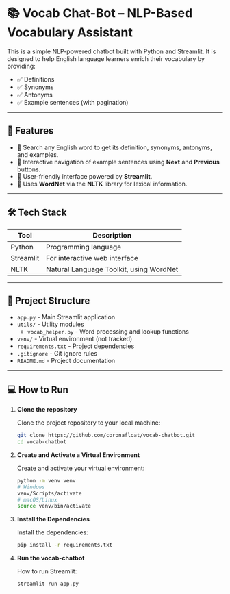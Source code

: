 # 📚 Vocab Chat-Bot – NLP-Based Vocabulary Assistant

This is a simple NLP-powered chatbot built with Python and Streamlit. It is designed to help English language learners enrich their vocabulary by providing:

- ✅ Definitions
- ✅ Synonyms
- ✅ Antonyms
- ✅ Example sentences (with pagination)

---

## 🚀 Features

- 🔎 Search any English word to get its definition, synonyms, antonyms, and examples.
- 🧠 Interactive navigation of example sentences using **Next** and **Previous** buttons.
- 💬 User-friendly interface powered by **Streamlit**.
- 📖 Uses **WordNet** via the **NLTK** library for lexical information.

---

## 🛠️ Tech Stack

| Tool      | Description                             |
|-----------|-----------------------------------------|
| Python    | Programming language                    |
| Streamlit | For interactive web interface           |
| NLTK      | Natural Language Toolkit, using WordNet |

---

## 📁 Project Structure

- `app.py` - Main Streamlit application
- `utils/` - Utility modules
  - `vocab_helper.py` - Word processing and lookup functions
- `venv/` - Virtual environment (not tracked)
- `requirements.txt` - Project dependencies
- `.gitignore` - Git ignore rules
- `README.md` - Project documentation

---

## 💻 How to Run

1. **Clone the repository**

   Clone the project repository to your local machine:
   ```bash
   git clone https://github.com/coronafloat/vocab-chatbot.git
   cd vocab-chatbot

2. **Create and Activate a Virtual Environment**

    Create and activate your virtual environment:
    ```bash
    python -m venv venv
    # Windows
    venv/Scripts/activate
    # macOS/Linux
    source venv/bin/activate

3. **Install the Dependencies**

    Install the dependencies:
   ```bash
   pip install -r requirements.txt

4. **Run the vocab-chatbot**

    How to run Streamlit:
   ```bash
   streamlit run app.py